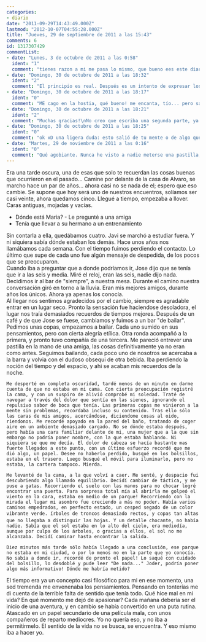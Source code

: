 ```yaml
---
categories:
- diario
date: "2011-09-29T14:43:49.000Z"
lastmod: "2012-10-07T04:55:28.000Z"
title: "Jueves, 29 de septiembre de 2011 a las 15:43"
comments: 6
id: 1317307429
commentList:
- date: "Lunes, 3 de octubre de 2011 a las 0:58"
  ident: "1"
  comment: "tienes razon a mi me pasa lo mismo, que bueno ees este diario, saludos att: Gabriel makensy."
- date: "Domingo, 30 de octubre de 2011 a las 18:32"
  ident: "2"
  comment: "El principio es real. Después es un intento de expresar los sentimientos en forma de vida real"
- date: "Domingo, 30 de octubre de 2011 a las 18:17"
  ident: "0"
  comment: "ME cago en la hostia, qué bueno! me encanta, tío... pero sabes qué fue lo qué pasó? XDD exijo o una segunda parte aunque bueno, hoy he descubierto que los finales abiertos muchas veces son los mejores xD"
- date: "Domingo, 30 de octubre de 2011 a las 18:21"
  ident: "2"
  comment: "Muchas gracias!\nNo creo que escriba una segunda parte, ya que no existe por el momento una continuación a esos sentimientos"
- date: "Domingo, 30 de octubre de 2011 a las 18:25"
  ident: "0"
  comment: "ok xD una ligera duda: esto salió de tu mente o de algo que pasó? \n\nBueno, en ambos casos es igual de bueno x)"
- date: "Martes, 29 de noviembre de 2011 a las 0:16"
  ident: "0"
  comment: "Qué agobiante. Nunca he visto a nadie meterse una pastilla, siempre me mantuve alejada de ese mundo... hasta ahora, por desgracia. ¡Qué asco!"
---
```


Era una tarde oscura, una de esas que solo te recuerdan las cosas buenas que ocurrieron en el pasado... Camine por delante de la casa de Alvaro, se marcho hace un par de años... ahora casi no se nada de el; espero que eso cambie. Se supone que hoy será uno de nuestros encuentros, solíamos ser casi veinte, ahora quedamos cinco. Llegué a tiempo, empezaba a llover. Caras antiguas, mojadas y vacías.  
  
- Dónde está Maria? - Le pregunté a una amiga  
- Tenía que llevar a su hermano a un entrenamiento  
  
Sin contarla a ella, quedábamos cuatro. Javi se marchó a estudiar fuera. Y ni siquiera sabía dónde estaban los demás. Hace unos años nos llamábamos cada semana. Con el tiempo fuimos perdiendo el contacto. Lo último que supe de cada uno fue algún mensaje de despedida, de los pocos que se preocuparon.  
Cuando iba a preguntar que a donde podríamos ir, Jose dijo que se tenía que ir a las seis y media. Miré el reloj, eran las seis, nadie dijo nada. Decidimos ir al bar de "siempre", a nuestra mesa. Durante el camino nuestra conversación giró en torno a la lluvia. Eran mis mejores amigos, durante años los únicos. Ahora ya apenas los conocía.  
	Al llegar nos sentimos agradecidos por el cambio, siempre es agradable entrar en un lugar seco. Pronto la sensación fue haciendose desoladora, el lugar nos traía demasiados recuerdos de tiempos mejores. Después de un café y de que Jose se fuese, cambiamos y fuimos a un bar "de bailar". Pedimos unas copas, empezamos a bailar. Cada uno sumido en sus pensamientos, pero con cierta alegría etílica. Otra ronda acompañó a la primera, y pronto tuvo compañía de una tercera. Me pareció entrever una pastilla en la mano de una amiga, las cosas definitivamente ya no eran como antes. Seguimos bailando, cada poco uno de nosotros se acercaba a la barra y volvia con el dudoso obsequi de otra bebida. Iba perdiendo la noción del tiempo y del espacio, y ahi se acaban mis recuerdos de la noche.  
  
	Me desperté en completa oscuridad, tardé menos de un minuto en darme cuenta de que no estaba en mi cama. Con cierta preocupación registré la cama, y con un suspiro de alivió comprobé mi soledad. Traté de navegar a través del dolor que sentía en las sienes, ignorando el repulsivo sabor de boca que tenía. Las primeras copas me vinieron a la mente sin problemas, recordaba incluso su contenido. Tras ello sólo las caras de mis amigos, acercándose, diciendome cosas al oido, riendonos. Me recordé apoyado en la pared del baño, tratando de coger aire en un ambiente demasiado cargado. No se dónde estaba después, pero había una cara familiar delante de mi, una mujer que a la que sin embargo no podría poner nombre, con la que estaba hablando. Ni siquiera se que me decía. El dolor de cabeza se hacía bastante mas fuerte llegados a este punto, con un último esfuerzo recordé que me dió algo, un papel. Desee no haberlo perdido, busqué en los bolsillos, estaba en el trasero. Luego busqué el móvil para iluminarlo, pero no estaba, la cartera tampoco. Mierda.  
  
	Me levanté de la cama, a la que volví a caer. Me senté, y despacio fui descubriendo algo llamado equilibrio. Decidí cambiar de táctica, y me puse a gatas. Recorriendo el suelo con las manos para no chocar logré encontrar una puerta. Para sorpresa total mía al abrirla me golpeó el viento en la cara, estaba en medio de un parque! Recorriendo con la mirada el lugar mi asombro fue creciendo a más no poder. Había varios caminos empedrados, en perfecto estado, un cesped segado de un color vibrante verde. írboles de troncos demasiado rectos, y copas tan altas que no llegaba a distinguir las hojas. Y un detalle chocante, no había nadie. Sabía que el sol estaba en lo alto del cielo, era mediodía, aunque por culpa de los árboles, o gracias a ellos, el sol no me alcanzaba. Decidí caminar hasta encontrar la salida.  
  
	Diez minutos más tarde sólo había llegado a una conclusión, ese parque no estaba en mi ciudad, o por lo menos no en la parte que yo conocía. No sabía a donde ir, recordé de pronto el papel! Lo saqué con cuidado del bolsillo, lo desdoblé y pude leer "De nada..." Joder, podría poner algo más informativo! Dónde me habría metido?  
El tiempo era ya un concepto casi filosófico para mi en ese momento, una sed tremenda me envenenaba los pensamientos. Pensando en tonterías me di cuenta de la terrible falta de sentido que tenía todo. Qué hice mal en mi vida? En qué momento me dejó de apasionar? Cada mañana debería ser el inicio de una aventura, y en cambio se había convertido en una puta rutina. Atascado en un papel secundario de una película mala, con unos compañeros de reparto mediocres. Yo no quería eso, y no iba a permitirmelo. El sentido de la vida no se busca, se encuentra. Y eso mismo iba a hacer yo.